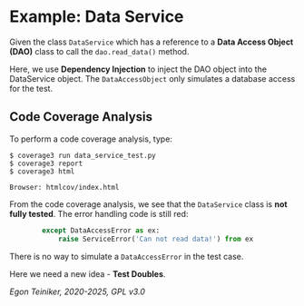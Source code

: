 # Example: Data Service 

Given the class `DataService` which has a reference to a **Data Access Object (DAO)**
class to call the `dao.read_data()` method.

Here, we use **Dependency Injection** to inject the DAO object into the DataService object.
The `DataAccessObject` only simulates a database access for the test.


## Code Coverage Analysis
To perform a code coverage analysis, type:
```
$ coverage3 run data_service_test.py
$ coverage3 report 
$ coverage3 html

Browser: htmlcov/index.html
```

From the code coverage analysis, we see that the `DataService` class is **not fully tested**.
The error handling code is still red:

```Python
        except DataAccessError as ex:
            raise ServiceError('Can not read data!') from ex
```

There is no way to simulate a `DataAccessError` in the test case.

Here we need a new idea - **Test Doubles**.


*Egon Teiniker, 2020-2025, GPL v3.0*